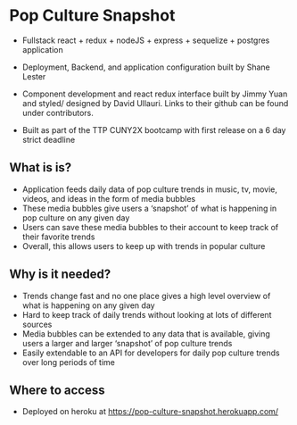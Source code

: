 # Pop Culture Snapshot

- Fullstack react + redux + nodeJS + express + sequelize + postgres application

- Deployment, Backend, and application configuration built by Shane Lester

- Component development and react redux interface built by Jimmy Yuan and styled/ designed by David Ullauri. Links to their github can be found under contributors.

- Built as part of the TTP CUNY2X bootcamp with first release on a 6 day strict deadline

## What is is?

- Application feeds daily data of pop culture trends in music, tv, movie, videos, and ideas in the form of media bubbles
- These media bubbles give users a ‘snapshot’ of what is happening in pop culture on any given day
- Users can save these media bubbles to their account to keep track of their favorite trends
- Overall, this allows users to keep up with trends in popular culture

## Why is it needed?
- Trends change fast and no one place gives a high level overview of what is happening on any given day
- Hard to keep track of daily trends without looking at lots of different sources
- Media bubbles can be extended to any data that is available, giving users a larger and larger ‘snapshot’ of pop culture trends
- Easily extendable to an API for developers for daily pop culture trends over long periods of time


## Where to access

- Deployed on heroku at https://pop-culture-snapshot.herokuapp.com/ 
